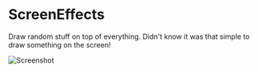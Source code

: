 ScreenEffects
=============

Draw random stuff on top of everything. Didn't know it was that simple to draw something on the screen!


![Screenshot](https://dl.dropboxusercontent.com/u/82137075/1106_041758_13.png)
